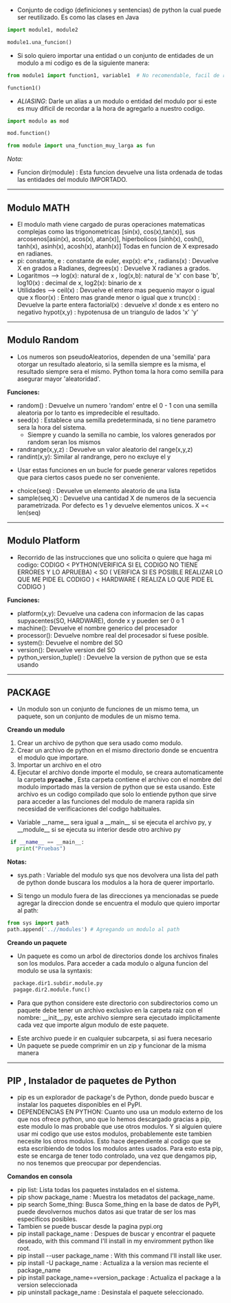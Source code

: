 
- Conjunto de codigo (definiciones y sentencias) de python la cual puede ser reutilizado. Es como las clases en Java

```Python
import module1, module2

module1.una_funcion()
```


- Si solo quiero importar una entidad o un conjunto de entidades de un modulo a mi codigo es de la siguiente manera:
```Python
from module1 import function1, variable1  # No recomendable, facil de reemplazar por una entidad con el mismo nombre

function1()  
```

- *ALIASING*: Darle un alias a un modulo o entidad del modulo por si este es muy dificil de recordar a la hora de agregarlo a nuestro codigo.

```Python
import modulo as mod

mod.function()
```

```Python
from module import una_function_muy_larga as fun
```

*Nota:* 
- Funcion dir(module) : Esta funcion devuelve una lista ordenada de todas las entidades del modulo IMPORTADO.

---
## Modulo MATH

- El modulo math viene cargado de puras operaciones matematicas complejas como las trigonometricas \[sin(x), cos(x),tan(x)], sus arcosenos\[asin(x), acos(x), atan(x)], hiperbolicos \[sinh(x), cosh(), tanh(x), asinh(x), acosh(x), atanh(x)] Todas en funcion de X expresado en radianes.
- pi: constante, e : constante de euler, exp(x): e^x , radians(x) : Devuelve X en grados a Radianes, degrees(x) : Devuelve X radianes a grados.
- Logaritmos --> log(x): natural de x , log(x,b): natural de 'x' con base 'b', log10(x) : decimal de x, log2(x): binario de x
- Utilidades --> 
    ceil(x) : Devuelve el entero mas pequenio mayor o igual que x
    floor(x) : Entero mas grande menor o igual que x
    trunc(x) : Devuelve la parte entera
    factorial(x) : devuelve x! donde x es entero no negativo
    hypot(x,y) : hypotenusa de un triangulo de lados 'x' 'y'

---

## Modulo Random

- Los numeros son pseudoAleatorios, dependen de una 'semilla' para otorgar un resultado aleatorio, si la semilla siempre es la misma, el resultado siempre sera el mismo. Python toma la hora como semilla para asegurar mayor 'aleatoridad'.

**Funciones:**
- random() : Devuelve un numero 'random' entre el 0 - 1 con una semilla aleatoria por lo tanto es impredecible el resultado.
- seed(x) : Establece una semilla predeterminada, si no tiene parametro sera la hora del sistema.
	* Siempre y cuando la semilla no cambie, los valores generados por random seran los mismos
- randrange(x,y,z) : Devuelve un valor aleatorio del range(x,y,z)
- randint(x,y): Similar al randrange, pero no excluye el y
* Usar estas funciones en un bucle for puede generar valores repetidos que para ciertos casos puede no ser conveniente.
- choice(seq) : Devuelve un elemento aleatorio de una lista
- sample(seq,X) : Devuelve una cantidad X de numeros de la secuencia parametrizada. Por defecto es 1 y devuelve elementos unicos. X =< len(seq)


---
## Modulo Platform

- Recorrido de las instrucciones que uno solicita o quiere que haga mi codigo: CODIGO < PYTHON(VERIFICA SI EL CODIGO NO TIENE ERRORES Y LO APRUEBA) < SO ( VERIFICA SI ES POSIBLE REALIZAR LO QUE ME PIDE EL CODIGO ) < HARDWARE ( REALIZA LO QUE PIDE EL CODIGO ) 

**Funciones:**
- platform(x,y): Devuelve una cadena con informacion de las capas supyacentes(SO, HARDWARE), donde x y pueden ser 0 o 1
- machine(): Devuelve el nombre generico del procesador
- processor(): Devuelve nombre real del procesador si fuese posible.
- system(): Devuelve el nombre del SO
- version(): Devuelve version del SO
- python_version_tuple() : Devuelve la version de python que se esta usando

---
## PACKAGE

- Un modulo son un conjunto de funciones de un mismo tema, un paquete, son un conjunto de modules de un mismo tema.

**Creando un modulo**

1. Crear un archivo de python que sera usado como modulo.
2. Crear un archivo de python en el mismo directorio donde se encuentra el modulo que importare.
3. Importar un archivo en el otro
4. Ejecutar el archivo donde importe el modulo, se creara automaticamente la carpeta __pycache__ , Esta carpeta contiene el archivo con el nombre del modulo importado mas la version de python que se esta usando. Este archivo es un codigo compilado que solo lo entiende python que sirve para acceder a las funciones del modulo de manera rapida sin necesidad de verificaciones del codigo habituales.

- Variable \_\_name\_\_ sera igual a \_\_main\_\_ si se ejecuta el archivo py, y \_\_module\_\_ si se ejecuta su interior desde otro archivo py

```Python
 if __name__ == __main__:
   print("Pruebas")
```


**Notas:**
- sys.path : Variable del modulo sys que nos devolvera una lista del path de python donde buscara los modulos a la hora de querer importarlo.
* Si tengo un modulo fuera de las direcciones ya mencionadas se puede agregar la direccion donde se encuentra el modulo que quiero importar al path:

```Python
from sys import path
path.append('..//modules') # Agregando un modulo al path
```


**Creando un paquete**

- Un paquete es como un arbol de directorios donde los archivos finales son los modulos. Para acceder a cada modulo o alguna funcion del modulo se usa la syntaxis:

```Python
  package.dir1.subdir.module.py         
  pagage.dir2.module.func()
```


- Para que python considere este directorio con subdirectorios como un paquete debe tener un archivo exclusivo en la carpeta raiz con el nombre: \_\_init__.py, este archivo siempre sera ejecutado implicitamente cada vez que importe algun modulo de este paquete.
* Este archivo puede ir en cualquier subcarpeta, si asi fuera necesario
* Un paquete se puede comprimir en un zip y funcionar de la misma manera

---
## PIP , Instalador de paquetes de Python

- pip es un explorador de package's de Python, donde puedo buscar e instalar los paquetes disponibles en el PyPI.
- DEPENDENCIAS EN PYTHON: Cuanto uno usa un modulo externo de los que nos ofrece python, uno que lo hemos descargado gracias a pip, este modulo lo mas probable que use otros modulos. Y si alguien quiere usar mi codigo que use estos modulos, probablemente este tambien necesite los otros modulos. Esto hace dependiente al codigo que se esta escribiendo de todos los modulos antes usados. Para esto esta pip, este se encarga de tener todo controlado, una vez que dengamos pip, no nos tenemos que preocupar por dependencias.


**Comandos en consola**
- pip list: Lista todas los paquetes instalados en el sistema.
- pip show package_name : Muestra los metadatos del package_name.
- pip search Some_thing: Busca Some_thing en la base de datos de PyPI, puede devolvernos muchos datos asi que tratar de ser los mas especificos posibles.
- Tambien se puede buscar desde la pagina pypi.org
- pip install package_name : Despues de buscar y encontrar el paquete deseado, with this command I'll install in my enviromment python like root.
- pip install --user package_name : With this command I'll install like user. 
- pip install -U package_name : Actualiza a la version mas reciente el package_name
- pip install package_name\==version_package : Actualiza el package a la version seleccionada
- pip uninstall package_name : Desinstala el paquete seleccionado.
 
